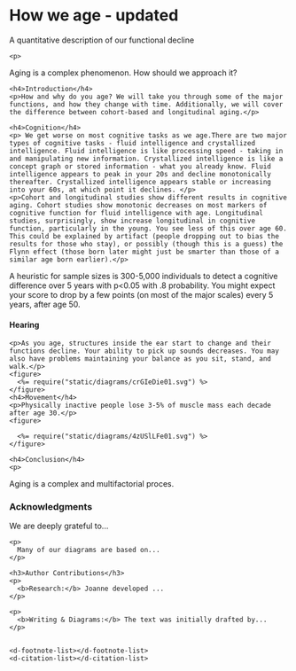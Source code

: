 <head>
  <meta charset="utf-8">
  <meta name="viewport" content="width=device-width, initial-scale=1">
  <style id="distill-article-specific-styles">
    <%=require("static/styles.css") %>
  </style>
  <script src="https://distill.pub/template.v2.js"></script>
</head>

<body>

  <d-front-matter>
    <script type="text/json">
      <%= JSON.stringify(require("./frontmatter.json"), null, 4) %>
    </script>
  </d-front-matter>

  <d-title>
    <h1>How we age - updated</h1>
    <p>A quantitative description of our functional decline</p>
  </d-title>

  <d-article>

    <p>
Aging is a complex phenomenon. How should we approach it?
    </p>

    <h4>Introduction</h4>
    <p>How and why do you age? We will take you through some of the major functions, and how they change with time. Additionally, we will cover the difference between cohort-based and longitudinal aging.</p>

    <h4>Cognition</h4>
    <p> We get worse on most cognitive tasks as we age.There are two major types of cognitive tasks - fluid intelligence and crystallized intelligence. Fluid intelligence is like processing speed - taking in and manipulating new information. Crystallized intelligence is like a concept graph or stored information - what you already know. Fluid intelligence appears to peak in your 20s and decline monotonically thereafter. Crystallized intelligence appears stable or increasing into your 60s, at which point it declines. </p>
    <p>Cohort and longitudinal studies show different results in cognitive aging. Cohort studies show monotonic decreases on most markers of cognitive function for fluid intelligence with age. Longitudinal studies, surprisingly, show increase longitudinal in cognitive function, particularly in the young. You see less of this over age 60. This could be explained by artifact (people dropping out to bias the results for those who stay), or possibly (though this is a guess) the Flynn effect (those born later might just be smarter than those of a similar age born earlier).</p>
<p> A heuristic for sample sizes is 300-5,000 individuals to detect a cognitive difference over 5 years with p<0.05 with .8 probability. You might expect your score to drop by a few points (on most of the major scales) every 5 years, after age 50.
</p>

<figure>
<div id="observablehq-5cb18737"></div>
<script type="module">
import {Runtime, Inspector} from "https://cdn.jsdelivr.net/npm/@observablehq/runtime@4/dist/runtime.js";
import define from "https://api.observablehq.com/@laurademing/cognition-with-age.js?v=3";
const inspect = Inspector.into("#observablehq-5cb18737");
(new Runtime).module(define, name => name === "chart" ? inspect() : undefined);
</script>
</figure>
    <h4>Hearing</h4>

    <p>As you age, structures inside the ear start to change and their functions decline. Your ability to pick up sounds decreases. You may also have problems maintaining your balance as you sit, stand, and walk.</p>
    <figure>                                                        
      <%= require("static/diagrams/crGIeDie01.svg") %>           
    </figure>   
    <h4>Movement</h4>
    <p>Physically inactive people lose 3-5% of muscle mass each decade after age 30.</p>                                                     
    <figure>                                                  
                                                                    
      <%= require("static/diagrams/4zUSlLFe01.svg") %>                                                                           
    </figure>
    
    <h4>Conclusion</h4>
    <p>
Aging is a complex and multifactorial proces.
    </p>


  </d-article>



  <d-appendix>
    <h3>Acknowledgments</h3>
    <p>
      We are deeply grateful to...
    </p>

    <p>
      Many of our diagrams are based on...
    </p>

    <h3>Author Contributions</h3>
    <p>
      <b>Research:</b> Joanne developed ...
    </p>

    <p>
      <b>Writing & Diagrams:</b> The text was initially drafted by...
    </p>


    <d-footnote-list></d-footnote-list>
    <d-citation-list></d-citation-list>
  </d-appendix>

  <!-- bibliography will be inlined during Distill pipeline's pre-rendering -->
  <d-bibliography src="bibliography.bib"></d-bibliography>

</body>
